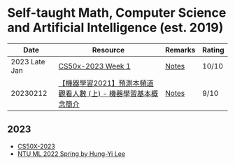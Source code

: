 # Self-taught Math, Computer Science and Artificial Intelligence (est. 2019)
|Date|Resource|Remarks|Rating|
|------------ | ------------| ------------| ------------|
|2023 Late Jan|[CS50x-2023 Week 1](https://cs50.harvard.edu/x/2023/weeks/1/)|[Notes](cs50x-2023/week-1-c/)|10/10|
|20230212|[【機器學習2021】預測本頻道觀看人數 (上) - 機器學習基本概念簡介](https://www.youtube.com/watch?v=Ye018rCVvOo)|[Notes](ntu-ml-2022-spring/week-1/preparation-1/)|9/10|

## 2023
- [CS50X-2023](cs50x-2023/)
- [NTU ML 2022 Spring by Hung-Yi Lee](ntu-ml-2022-spring/)

